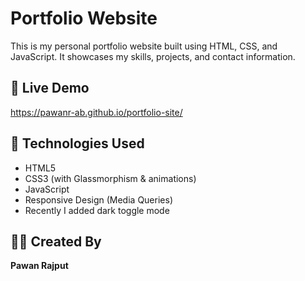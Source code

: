 # Portfolio Website

This is my personal portfolio website built using HTML, CSS, and JavaScript. It showcases my skills, projects, and contact information.

## 🔗 Live Demo
https://pawanr-ab.github.io/portfolio-site/

## 🚀 Technologies Used
- HTML5
- CSS3 (with Glassmorphism & animations)
- JavaScript
- Responsive Design (Media Queries)
- Recently I added dark toggle mode

## 👨‍💻 Created By
**Pawan Rajput**
